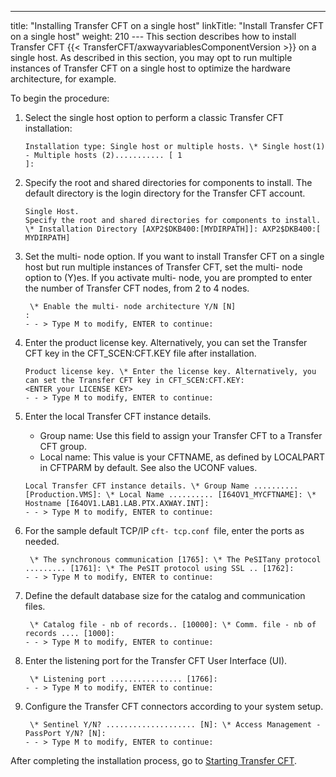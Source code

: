 ---
title: "Installing Transfer CFT on a single host"
linkTitle: "Install Transfer CFT on a single host"
weight: 210
--- This section describes how to install Transfer CFT {{< TransferCFT/axwayvariablesComponentVersion  >}} on a single host. As described in this section, you may opt to run multiple instances of Transfer CFT on a single host to optimize the hardware architecture, for example.

To begin the procedure:

1. Select the single host option to perform a classic Transfer CFT installation:
    ```
    Installation type: Single host or multiple hosts. \* Single host(1) - Multiple hosts (2)........... [ 1
    ]:
    ```
1. Specify the root and shared directories for components to install. The default directory is the login directory for the Transfer CFT account.
    ```
    Single Host.
    Specify the root and shared directories for components to install. \* Installation Directory [AXP2$DKB400:[MYDIRPATH]]: AXP2$DKB400:[ MYDIRPATH]
    ```
1. Set the multi- node option. If you want to install Transfer CFT on a single host but run multiple instances of Transfer CFT, set the multi- node option to (Y)es. If you activate multi- node, you are prompted to enter the number of Transfer CFT nodes, from 2 to 4 nodes.
    ```
     \* Enable the multi- node architecture Y/N [N]
    :
    - - > Type M to modify, ENTER to continue:
    ```
1. Enter the product license key. Alternatively, you can set the Transfer CFT key in the CFT_SCEN:CFT.KEY file after installation.
    ```
    Product license key. \* Enter the license key. Alternatively, you can set the Transfer CFT key in CFT_SCEN:CFT.KEY:
    <ENTER your LICENSE KEY>
    - - > Type M to modify, ENTER to continue:
    ```
1. Enter the local Transfer CFT instance details.
    - Group name: Use this field to assign your Transfer CFT to a Transfer CFT group.
    - Local name: This value is your CFTNAME, as defined by LOCALPART in CFTPARM by default. See also the UCONF values.

    ```
    Local Transfer CFT instance details. \* Group Name .......... [Production.VMS]: \* Local Name .......... [I64OV1_MYCFTNAME]: \* Hostname [I64OV1.LAB1.LAB.PTX.AXWAY.INT]:
    - - > Type M to modify, ENTER to continue:
    ```
1. For the sample default TCP/IP `cft- tcp.conf `file, enter the ports as needed.
    ```
     \* The synchronous communication [1765]: \* The PeSITany protocol ......... [1761]: \* The PeSIT protocol using SSL .. [1762]:
    - - > Type M to modify, ENTER to continue:
    ```
1. Define the default database size for the catalog and communication files.
    ```
     \* Catalog file - nb of records.. [10000]: \* Comm. file - nb of records .... [1000]:
    - - > Type M to modify, ENTER to continue:
    ```
1. Enter the listening port for the Transfer CFT User Interface (UI).
    ```
     \* Listening port ................ [1766]:
    - - > Type M to modify, ENTER to continue:
    ```
1. Configure the Transfer CFT connectors according to your system setup.
    ```
     \* Sentinel Y/N? .................... [N]: \* Access Management - PassPort Y/N? [N]:
    - - > Type M to modify, ENTER to continue:
    ```

After completing the installation process, go to [Starting Transfer CFT]().
